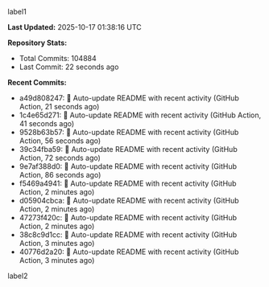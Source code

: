 
label1 
<!-- ACTIVITY_START -->
**Last Updated:** 2025-10-17 01:38:16 UTC

**Repository Stats:**
- Total Commits: 104884
- Last Commit: 22 seconds ago

**Recent Commits:**
- a49d808247: 🤖 Auto-update README with recent activity (GitHub Action, 21 seconds ago)
- 1c4e65d271: 🤖 Auto-update README with recent activity (GitHub Action, 41 seconds ago)
- 9528b63b57: 🤖 Auto-update README with recent activity (GitHub Action, 56 seconds ago)
- 39c34fba59: 🤖 Auto-update README with recent activity (GitHub Action, 72 seconds ago)
- 9e7af388d0: 🤖 Auto-update README with recent activity (GitHub Action, 86 seconds ago)
- f5469a4941: 🤖 Auto-update README with recent activity (GitHub Action, 2 minutes ago)
- d05904cbca: 🤖 Auto-update README with recent activity (GitHub Action, 2 minutes ago)
- 47273f420c: 🤖 Auto-update README with recent activity (GitHub Action, 2 minutes ago)
- 38c8c9d1cc: 🤖 Auto-update README with recent activity (GitHub Action, 3 minutes ago)
- 40776d2a20: 🤖 Auto-update README with recent activity (GitHub Action, 3 minutes ago)
<!-- ACTIVITY_END -->

label2
